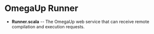 # OmegaUp Runner

* **Runner.scala** -- The OmegaUp web service that can receive remote compilation and execution requests.
